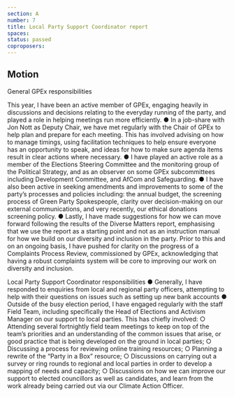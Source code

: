 ```yaml
---
section: A
number: 7
title: Local Party Support Coordinator report
spaces:
status: passed
coproposers:
---
```

## Motion
General GPEx responsibilities

This year, I have been an active member of GPEx, engaging heavily in discussions and decisions relating to the everyday running of the party, and played a role in helping meetings run more efficiently.
● In a job-share with Jon Nott as Deputy Chair, we have met regularly with the Chair of GPEx to help plan and prepare for each meeting. This has involved advising on how to manage timings, using facilitation techniques to help ensure everyone has an opportunity to speak, and ideas for how to make sure agenda items result in clear actions where necessary.
● I have played an active role as a member of the Elections Steering Committee and the monitoring group of the Political Strategy, and as an observer on some GPEx subcommittees including Development Committee, and AfCom and Safeguarding.
● I have also been active in seeking amendments and improvements to some of the party’s processes and policies including: the annual budget, the screening process of Green Party Spokespeople, clarity over decision-making on our external communications, and very recently, our ethical donations screening policy.
● Lastly, I have made suggestions for how we can move forward following the results of the Diverse Matters report, emphasising that we use the report as a starting point and not as an instruction manual for how we build on our diversity and inclusion in the party. Prior to this and on an ongoing basis, I have pushed for clarity on the progress of a Complaints Process Review, commissioned by GPEx, acknowledging that having a robust complaints system will be core to improving our work on diversity and inclusion.

Local Party Support Coordinator responsibilities
● Generally, I have responded to enquiries from local and regional party officers, attempting to help with their questions on issues such as setting up new bank accounts
● Outside of the busy election period, I have engaged regularly with the staff Field Team, including specifically the Head of Elections and Activism Manager on our support to local parties. This has chiefly involved:
○ Attending several fortnightly field team meetings to keep on top of the team’s priorities and an understanding of the common issues that arise, or good practice that is being developed on the ground in local parties;
○ Discussing a process for reviewing online training resources;
○ Planning a rewrite of the “Party in a Box” resource;
○ Discussions on carrying out a survey or ring rounds to regional and local parties in order to develop a mapping of needs and capacity;
○ Discussions on how we can improve our support to elected councillors as well as candidates, and learn from the work already being carried out via our Climate Action Officer.
